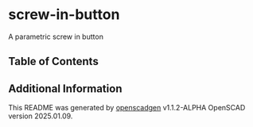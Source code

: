 # screw-in-button

A parametric screw in button

## Table of Contents

## Additional Information
This README was generated by [openscadgen](https://github.com/KiwiKid/openscadgen) v1.1.2-ALPHA OpenSCAD version 2025.01.09.
